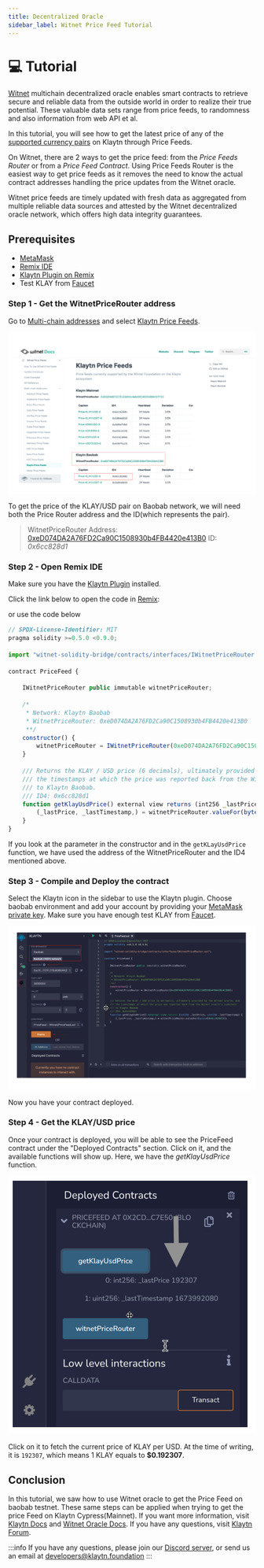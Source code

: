 ```yaml
---
title: Decentralized Oracle
sidebar_label: Witnet Price Feed Tutorial
---
```


# 💻 Tutorial <a id="Witnet Price Feed Tutorial"></a>

[Witnet](https://docs.witnet.io/) multichain decentralized oracle enables smart contracts to retrieve secure and reliable data from the outside world in order to realize their true potential. These valuable data sets range from price feeds, to randomness and also information from web API et al. 

In this tutorial, you will see how to get the latest price of any of the [supported currency pairs](https://docs.witnet.io/) on Klaytn through Price Feeds.

On Witnet, there are 2 ways to get the price feed: from the *Price Feeds Router* or from a *Price Feed Contract*. Using Price Feeds Router is the easiest way to get price feeds as it removes the need to know the actual contract addresses handling the price updates from the Witnet oracle.

Witnet price feeds are timely updated with fresh data as aggregated from multiple reliable data sources and attested by the Witnet decentralized oracle network, which offers high data integrity guarantees.


## Prerequisites <a id="Prerequisites"></a> 

* [MetaMask](https://metamask.io/download/)
* [Remix IDE](https://remix.ethereum.org/)
* [Klaytn Plugin on Remix](https://klaytn.foundation/using-klaytn-plugin-on-remix/)
* Test KLAY from [Faucet](https://baobab.wallet.klaytn.foundation/faucet)

### Step 1 - Get the WitnetPriceRouter address <a id="Get the WitnetPriceRouter address "></a>

Go to [Multi-chain addresses](https://docs.witnet.io/smart-contracts/witnet-data-feeds/addresses) and select [Klaytn Price Feeds](https://docs.witnet.io/smart-contracts/witnet-data-feeds/addresses/klaytn-price-feeds).

![](../../../static/images/witnet/price-feed.png)


To get the price of the KLAY/USD pair on Baobab network, we will need both the Price Router address and the ID(which represents the pair).
> WitnetPriceRouter Address: [0xeD074DA2A76FD2Ca90C1508930b4FB4420e413B0](https://baobab.scope.klaytn.com/account/0xeD074DA2A76FD2Ca90C1508930b4FB4420e413B0?tabId=txList)
> ID: *0x6cc828d1*


### Step 2 - Open Remix IDE <a id="Step2 - Open Remix IDE"></a>

Make sure you have the [Klaytn Plugin](https://klaytn.foundation/using-klaytn-plugin-on-remix/) installed.

Click the link below to open the code in [Remix](https://remix.ethereum.org/#url=https://github.com/tantely-klaytn/witnet-oracle/blob/main/PriceFeed.sol):

or use the code below


```javascript
// SPDX-License-Identifier: MIT
pragma solidity >=0.5.0 <0.9.0;

import "witnet-solidity-bridge/contracts/interfaces/IWitnetPriceRouter.sol";

contract PriceFeed {

    IWitnetPriceRouter public immutable witnetPriceRouter;
    
    /*
     * Network: Klaytn Baobab
     * WitnetPriceRouter: 0xeD074DA2A76FD2Ca90C1508930b4FB4420e413B0
     **/
    constructor() {
        witnetPriceRouter = IWitnetPriceRouter(0xeD074DA2A76FD2Ca90C1508930b4FB4420e413B0);
    }

    /// Returns the KLAY / USD price (6 decimals), ultimately provided by the Witnet oracle, and
    /// the timestamps at which the price was reported back from the Witnet oracle's sidechain 
    /// to Klaytn Baobab. 
    /// ID4: 0x6cc828d1
    function getKlayUsdPrice() external view returns (int256 _lastPrice, uint256 _lastTimestamp) {
        (_lastPrice, _lastTimestamp,) = witnetPriceRouter.valueFor(bytes4(0x6cc828d1));
    }
}

```
If you look at the parameter in the constructor and in the `getKLayUsdPrice` function, we have used the address of the WitnetPriceRouter and the ID4 mentioned above.

### Step 3 - Compile and Deploy the contract <a id="Step 3 - Compile and Deploy the contract"></a>

Select the Klaytn icon in the sidebar to use the Klaytn plugin. Choose baobab environment and add your account by providing your [MetaMask private key](https://metamask.zendesk.com/hc/en-us/articles/360015289632-How-to-export-an-account-s-private-key#:~:text=On%20the%20account%20page%2C%20click,click%20%E2%80%9CConfirm%E2%80%9D%20to%20proceed.). Make sure you have enough test KLAY from [Faucet](https://baobab.wallet.klaytn.foundation/faucet).

![](../../../static/images/witnet/deploy-pricefeed.png)

Now you have your contract deployed. 

### Step 4 - Get the KLAY/USD price <a id="Step 4 - Get the KLAY/USD price"></a>
Once your contract is deployed, you will be able to see the PriceFeed contract under the "Deployed Contracts" section. Click on it, and the available functions will show up. Here, we have the *getKlayUsdPrice* function.

![](../../../static/images/witnet/getKlayUsd.png)

Click on it to fetch the current price of KLAY per USD. At the time of writing, it is `192307`, which means 1 KLAY equals to **$0.192307**.

## Conclusion <a id="Conclusion"></a>
In this tutorial, we saw how to use Witnet oracle to get the Price Feed on baobab testnet. These same steps can be applied when trying to get the price Feed on Klaytn Cypress(Mainnet).  If you want more information, visit [Klaytn Docs](https://docs.klaytn.foundation/) and [Witnet Oracle Docs](https://docs.witnet.io/). If you have any questions, visit [Klaytn Forum](https://forum.klaytn.foundation/).


:::info
If you have any questions, please join our [Discord server](https://discord.io/KlaytnOfficial), or send us an email at developers@klaytn.foundation
:::